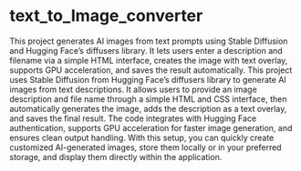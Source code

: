 # text_to_Image_converter
This project generates AI images from text prompts using Stable Diffusion and Hugging Face’s diffusers library. It lets users enter a description and filename via a simple HTML interface, creates the image with text overlay, supports GPU acceleration, and saves the result automatically.
This project uses Stable Diffusion from Hugging Face’s diffusers library to generate AI images from text descriptions. It allows users to provide an image description and file name through a simple HTML and CSS interface, then automatically generates the image, adds the description as a text overlay, and saves the final result. The code integrates with Hugging Face authentication, supports GPU acceleration for faster image generation, and ensures clean output handling. With this setup, you can quickly create customized AI-generated images, store them locally or in your preferred storage, and display them directly within the application.
